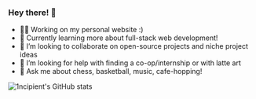 ### Hey there! 👋

<!--
**1ncipient/1ncipient** is a ✨ _special_ ✨ repository because its `README.md` (this file) appears on your GitHub profile.

Here are some ideas to get you started:

- 🔭 I’m currently working on ...
- 🌱 I’m currently learning ...
- 👯 I’m looking to collaborate on ...
- 🤔 I’m looking for help with ...
- 💬 Ask me about ...
- 📫 How to reach me: ...
- 😄 Pronouns: ...
- ⚡ Fun fact: ...
-->
- 👨‍💻 Working on my personal website :)
- 🌱 Currently learning more about full-stack web development!
- 👯 I’m looking to collaborate on open-source projects and niche project ideas
- 🤔 I’m looking for help with finding a co-op/internship or with latte art
- 💬 Ask me about chess, basketball, music, cafe-hopping!

![1ncipient's GitHub stats](https://github-readme-stats.vercel.app/api?username=1ncipient&show_icons=true&theme=transparent)
